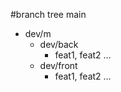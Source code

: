#branch tree
main
- dev/m
    - dev/back
        - feat1, feat2 …
    - dev/front
        - feat1, feat2 …
